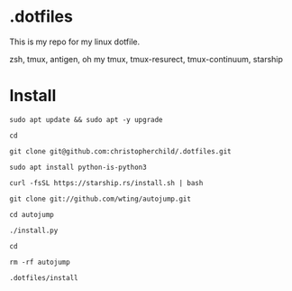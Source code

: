 # .dotfiles

This is my repo for my linux dotfile.

zsh, tmux, antigen, oh my tmux, tmux-resurect, tmux-continuum, starship



# Install

`sudo apt update && sudo apt -y upgrade`

`cd`

`git clone git@github.com:christopherchild/.dotfiles.git`

`sudo apt install python-is-python3`

`curl -fsSL https://starship.rs/install.sh | bash`

`git clone git://github.com/wting/autojump.git`

`cd autojump`

`./install.py`

`cd`

`rm -rf autojump`

`.dotfiles/install`
